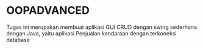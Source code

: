 # OOPADVANCED

Tugas ini merupakan membuat aplikasi GUI CRUD dengan swing sederhana dengan Java, yaitu aplikasi Penjualan kendaraan dengan terkoneksi database
